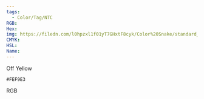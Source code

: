 ```yaml
---
tags:
  - Color/Tag/NTC
RGB:
Hex:
img: https://filedn.com/l0hpzxl1f01yT7GHxtF8cyk/Color%20Snake/standard_csv_to_svg/%23/FEF9E3.svg
CMYK:
HSL:
Name:
---
```

Off Yellow
```palette
#FEF9E3
```
RGB

